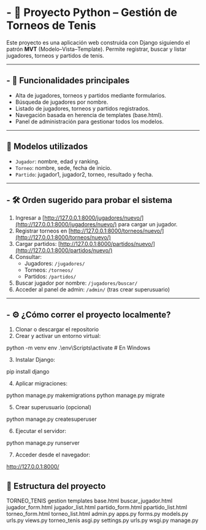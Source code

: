 #  - 📌 Proyecto Python – Gestión de Torneos de Tenis

Este proyecto es una aplicación web construida con Django siguiendo el patrón **MVT** (Modelo–Vista–Template). Permite registrar, buscar y listar jugadores, torneos y partidos de tenis.

---

## - 🧩 Funcionalidades principales

- Alta de jugadores, torneos y partidos mediante formularios.
- Búsqueda de jugadores por nombre.
- Listado de jugadores, torneos y partidos registrados.
- Navegación basada en herencia de templates (base.html).
- Panel de administración para gestionar todos los modelos.

---

## 🎾 Modelos utilizados

- `Jugador`: nombre, edad y ranking.
- `Torneo`: nombre, sede, fecha de inicio.
- `Partido`: jugador1, jugador2, torneo, resultado y fecha.

---

## - 🛠️ Orden sugerido para probar el sistema

1. Ingresar a [http://127.0.0.1:8000/jugadores/nuevo/](http://127.0.0.1:8000/jugadores/nuevo/) para cargar un jugador.
2. Registrar torneos en [http://127.0.0.1:8000/torneos/nuevo/](http://127.0.0.1:8000/torneos/nuevo/)
3. Cargar partidos: [http://127.0.0.1:8000/partidos/nuevo/](http://127.0.0.1:8000/partidos/nuevo/)
4. Consultar:
   - Jugadores: `/jugadores/`
   - Torneos: `/torneos/`
   - Partidos: `/partidos/`
5. Buscar jugador por nombre: `/jugadores/buscar/`
6. Acceder al panel de admin: `/admin/` (tras crear superusuario)

---

## - ⚙️ ¿Cómo correr el proyecto localmente?

1. Clonar o descargar el repositorio
2. Crear y activar un entorno virtual:

python -m venv env
.\env\Scripts\activate  # En Windows

3. Instalar Django:

pip install django

4. Aplicar migraciones:

python manage.py makemigrations
python manage.py migrate

5. Crear superusuario (opcional)

python manage.py createsuperuser

6. Ejecutar el servidor:

python manage.py runserver

7. Acceder desde el navegador:

http://127.0.0.1:8000/

## 📁 Estructura del proyecto

TORNEO_TENIS
   gestion
      templates
         base.html
         buscar_jugador.html
         jugador_form.html
         jugador_list.html
         partido_form.html
         ppartido_list.html
         torneo_form.html
         torneo_list.html
      admin.py
      apps.py
      forms.py
      models.py
      urls.py
      views.py
   torneo_tenis
      asgi.py
      settings.py
      urls.py
      wsgi.py
      manage.py
      

